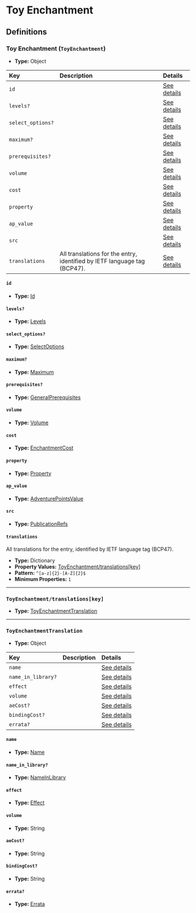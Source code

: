 # Toy Enchantment

## Definitions

### <a name="ToyEnchantment"></a> Toy Enchantment (`ToyEnchantment`)

- **Type:** Object

Key | Description | Details
:-- | :-- | :--
`id` |  | <a href="#ToyEnchantment/id">See details</a>
`levels?` |  | <a href="#ToyEnchantment/levels">See details</a>
`select_options?` |  | <a href="#ToyEnchantment/select_options">See details</a>
`maximum?` |  | <a href="#ToyEnchantment/maximum">See details</a>
`prerequisites?` |  | <a href="#ToyEnchantment/prerequisites">See details</a>
`volume` |  | <a href="#ToyEnchantment/volume">See details</a>
`cost` |  | <a href="#ToyEnchantment/cost">See details</a>
`property` |  | <a href="#ToyEnchantment/property">See details</a>
`ap_value` |  | <a href="#ToyEnchantment/ap_value">See details</a>
`src` |  | <a href="#ToyEnchantment/src">See details</a>
`translations` | All translations for the entry, identified by IETF language tag (BCP47). | <a href="#ToyEnchantment/translations">See details</a>

#### <a name="ToyEnchantment/id"></a> `id`

- **Type:** <a href="../_Activatable.md#Id">Id</a>

#### <a name="ToyEnchantment/levels"></a> `levels?`

- **Type:** <a href="../_Activatable.md#Levels">Levels</a>

#### <a name="ToyEnchantment/select_options"></a> `select_options?`

- **Type:** <a href="../_Activatable.md#SelectOptions">SelectOptions</a>

#### <a name="ToyEnchantment/maximum"></a> `maximum?`

- **Type:** <a href="../_Activatable.md#Maximum">Maximum</a>

#### <a name="ToyEnchantment/prerequisites"></a> `prerequisites?`

- **Type:** <a href="../_Prerequisite.md#GeneralPrerequisites">GeneralPrerequisites</a>

#### <a name="ToyEnchantment/volume"></a> `volume`

- **Type:** <a href="../_Activatable.md#Volume">Volume</a>

#### <a name="ToyEnchantment/cost"></a> `cost`

- **Type:** <a href="../_Activatable.md#EnchantmentCost">EnchantmentCost</a>

#### <a name="ToyEnchantment/property"></a> `property`

- **Type:** <a href="../_Activatable.md#Property">Property</a>

#### <a name="ToyEnchantment/ap_value"></a> `ap_value`

- **Type:** <a href="../_Activatable.md#AdventurePointsValue">AdventurePointsValue</a>

#### <a name="ToyEnchantment/src"></a> `src`

- **Type:** <a href="../source/_PublicationRef.md#PublicationRefs">PublicationRefs</a>

#### <a name="ToyEnchantment/translations"></a> `translations`

All translations for the entry, identified by IETF language tag (BCP47).

- **Type:** Dictionary
- **Property Values:** <a href="#ToyEnchantment/translations[key]">ToyEnchantment/translations[key]</a>
- **Pattern:** `^[a-z]{2}-[A-Z]{2}$`
- **Minimum Properties:** `1`

---

### <a name="ToyEnchantment/translations[key]"></a> `ToyEnchantment/translations[key]`

- **Type:** <a href="#ToyEnchantmentTranslation">ToyEnchantmentTranslation</a>

---

### <a name="ToyEnchantmentTranslation"></a> `ToyEnchantmentTranslation`

- **Type:** Object

Key | Description | Details
:-- | :-- | :--
`name` |  | <a href="#ToyEnchantmentTranslation/name">See details</a>
`name_in_library?` |  | <a href="#ToyEnchantmentTranslation/name_in_library">See details</a>
`effect` |  | <a href="#ToyEnchantmentTranslation/effect">See details</a>
`volume` |  | <a href="#ToyEnchantmentTranslation/volume">See details</a>
`aeCost?` |  | <a href="#ToyEnchantmentTranslation/aeCost">See details</a>
`bindingCost?` |  | <a href="#ToyEnchantmentTranslation/bindingCost">See details</a>
`errata?` |  | <a href="#ToyEnchantmentTranslation/errata">See details</a>

#### <a name="ToyEnchantmentTranslation/name"></a> `name`

- **Type:** <a href="../_Activatable.md#Name">Name</a>

#### <a name="ToyEnchantmentTranslation/name_in_library"></a> `name_in_library?`

- **Type:** <a href="../_Activatable.md#NameInLibrary">NameInLibrary</a>

#### <a name="ToyEnchantmentTranslation/effect"></a> `effect`

- **Type:** <a href="../_Activatable.md#Effect">Effect</a>

#### <a name="ToyEnchantmentTranslation/volume"></a> `volume`

- **Type:** String

#### <a name="ToyEnchantmentTranslation/aeCost"></a> `aeCost?`

- **Type:** String

#### <a name="ToyEnchantmentTranslation/bindingCost"></a> `bindingCost?`

- **Type:** String

#### <a name="ToyEnchantmentTranslation/errata"></a> `errata?`

- **Type:** <a href="../source/_Erratum.md#Errata">Errata</a>
